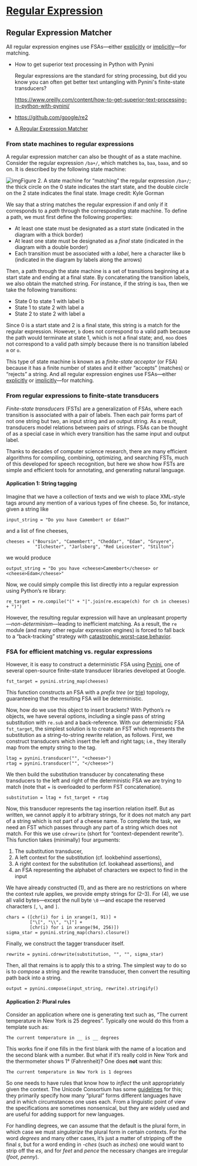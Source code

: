 # [Regular Expression](https://en.wikipedia.org/wiki/Regular_expression)



## Regular Expression Matcher

All regular expression engines use FSAs—either [explicitly](http://github.com/google/re2) or [implicitly](http://www.cs.princeton.edu/courses/archive/spr09/cos333/beautiful.html)—for matching.

* How to get superior text processing in Python with Pynini

  Regular expressions are the standard for string processing, but did you know you can often get better text untangling with Pynini's finite-state transducers?

  https://www.oreilly.com/content/how-to-get-superior-text-processing-in-python-with-pynini/

* https://github.com/google/re2

* [A Regular Expression Matcher](https://www.cs.princeton.edu/courses/archive/spr09/cos333/beautiful.html)

### From state machines to regular expressions

A regular expression matcher can also be thought of as a state machine. Consider the regular expression `/ba+/`, which matches `ba`, `baa`, `baaa`, and so on. It is described by the following state machine:



![img](https://www.oreilly.com/content/wp-content/uploads/sites/2/2019/06/figure_2-5b73569aad86ae00c17c02e745bb21e7.png)Figure 2. A state machine for “matching” the regular expression `/ba+/`; the thick circle on the 0 state indicates the start state, and the double circle on the 2 state indicates the final state. Image credit: Kyle Gorman



We say that a string matches the regular expression if and only if it corresponds to a *path* through the corresponding state machine. To define a path, we must first define the following properties:

- At least one state must be designated as a *start* state (indicated in the diagram with a thick border)
- At least one state must be designated as a *final* state (indicated in the diagram with a double border)
- Each transition must be associated with a *label*, here a character like b (indicated in the diagram by labels along the arrows)

Then, a path through the state machine is a set of transitions beginning at a start state and ending at a final state. By concatenating the transition labels, we also obtain the matched string. For instance, if the string is `baa`, then we take the following transitions:

- State 0 to state 1 with label b
- State 1 to state 2 with label a
- State 2 to state 2 with label a

Since 0 is a start state and 2 is a final state, this string is a match for the regular expression. However, `b` does not correspond to a valid path because the path would terminate at state 1, which is not a final state; and, `moo` does not correspond to a valid path simply because there is no transition labeled `m` or `o`.

This type of state machine is known as a *finite-state acceptor* (or FSA) because it has a finite number of states and it either “accepts” (matches) or “rejects” a string. And all regular expression engines use FSAs—either [explicitly](http://github.com/google/re2) or [implicitly](http://www.cs.princeton.edu/courses/archive/spr09/cos333/beautiful.html)—for matching.

### From regular expressions to finite-state transducers

*Finite-state transducers* (FSTs) are a generalization of FSAs, where each transition is associated with a pair of labels. Then each pair forms part of not one string but two, an input string and an output string. As a result, transducers model relations between pairs of strings. FSAs can be thought of as a special case in which every transition has the same input and output label.

Thanks to decades of computer science research, there are many efficient algorithms for compiling, combining, optimizing, and searching FSTs, much of this developed for speech recognition, but here we show how FSTs are simple and efficient tools for annotating, and generating natural language.

#### Application 1: String tagging

Imagine that we have a collection of texts and we wish to place XML-style tags around any mention of a various types of fine cheese. So, for instance, given a string like

```
input_string = "Do you have Camembert or Edam?"
```

and a list of fine cheeses,

```
cheeses = ("Boursin", "Camembert", "Cheddar", "Edam", "Gruyere",
           "Ilchester", "Jarlsberg", "Red Leicester", "Stilton")
```

we would produce

```
output_string = "Do you have <cheese>Camembert</cheese> or <cheese>Edam</cheese>"
```

Now, we could simply compile this list directly into a regular expression using Python’s re library:

```
re_target = re.compile("(" + "|".join(re.escape(ch) for ch in cheeses) + ")")
```

However, the resulting regular expression will have an unpleasant property—*non-determinism*—leading to inefficient matching. As a result, the `re` module (and many other regular expression engines) is forced to fall back to a “back-tracking” strategy with [catastrophic worst-case behavior](http://stackstatus.net/post/147710624694/outage-postmortem-july-20-2016).

### FSA for efficient matching vs. regular expressions

However, it is easy to construct a deterministic FSA using [Pynini](http://pynini.opengrm.org/), one of several open-source finite-state transducer libraries developed at Google.

```
fst_target = pynini.string_map(cheeses)
```

This function constructs an FSA with a *prefix tree* (or [trie](http://en.wikipedia.org/wiki/Trie)) topology, guaranteeing that the resulting FSA will be deterministic.

Now, how do we use this object to insert brackets? With Python’s `re` objects, we have several options, including a single pass of string substitution with `re.sub` and a back-reference. With our deterministic FSA `fst_target`, the simplest solution is to create an FST which represents the substitution as a string-to-string rewrite relation, as follows. First, we construct transducers which insert the left and right tags; i.e., they literally map from the empty string to the tag.

```
ltag = pynini.transducer("", "<cheese>")
rtag = pynini.transducer("", "</cheese>")
```

We then build the substitution transducer by concatenating these transducers to the left and right of the deterministic FSA we are trying to match (note that + is overloaded to perform FST concatenation).

```
substitution = ltag + fst_target + rtag
```

Now, this transducer represents the tag insertion relation itself. But as written, we cannot apply it to arbitrary strings, for it does not match any part of a string which is not part of a cheese name. To complete the task, we need an FST which passes through any part of a string which does not match. For this we use `cdrewrite` (short for “context-dependent rewrite”). This function takes (minimally) four arguments:

1. The substitution transducer,
2. A left context for the substitution (cf. lookbehind assertions),
3. A right context for the substitution (cf. lookahead assertions), and
4. an FSA representing the alphabet of characters we expect to find in the input

We have already constructed (1), and as there are no restrictions on where the context rule applies, we provide empty strings for (2–3). For (4), we use all valid bytes—except the null byte `\0` —and escape the reserved characters `[`, `\`, and `]`.

```
chars = ([chr(i) for i in xrange(1, 91)] +
         ["\[", "\\", "\]"] +
         [chr(i) for i in xrange(94, 256)])
sigma_star = pynini.string_map(chars).closure()
```

Finally, we construct the tagger transducer itself.

```
rewrite = pynini.cdrewrite(substitution, "", "", sigma_star)
```

Then, all that remains is to apply this to a string. The simplest way to do so is to *compose* a string and the rewrite transducer, then convert the resulting path back into a string.

```
output = pynini.compose(input_string, rewrite).stringify()
```

#### Application 2: Plural rules

Consider an application where one is generating text such as, “The current temperature in New York is 25 degrees”. Typically one would do this from a template such as:

```
The current temperature in __ is __ degrees
```

This works fine if one fills in the first blank with the name of a location and the second blank with a number. But what if it’s really cold in New York and the thermometer shows 1° (Fahrenheit)? One does **not** want this:

```
The current temperature in New York is 1 degrees
```

So one needs to have rules that know how to *inflect* the unit appropriately given the context. The Unicode Consortium has some [guidelines](http://www.unicode.org/cldr/charts/29/supplemental/language_plural_rules.html) for this; they primarily specify how many “plural” forms different languages have and in which circumstances one uses each. From a linguistic point of view the specifications are sometimes nonsensical, but they are widely used and are useful for adding support for new languages.

For handling degrees, we can assume that the default is the plural form, in which case we must *singularize* the plural form in certain contexts. For the word *degrees* and many other cases, it’s just a matter of stripping off the final *s*, but for a word ending in *-ches* (such as *inches*) one would want to strip off the *es*, and for *feet* and *pence* the necessary changes are irregular (*foot*, *penny*).

